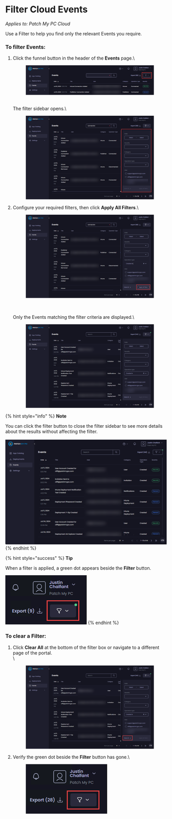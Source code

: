 # Filter Cloud Events

_Applies to: Patch My PC Cloud_

Use a Filter to help you find only the relevant Events you require.

### To filter Events:

1.  Click the funnel button in the header of the **Events** page.\


    <figure><img src="../../_images/gitbook/image%20%281766%29.png" alt="Clicking the funnel button"><figcaption></figcaption></figure>

    \
    The filter sidebar opens.\


    <figure><img src="../../_images/gitbook/image%20%281767%29.png" alt="Filter sidebar opens"><figcaption></figcaption></figure>


2.  Configure your required filters, then click **Apply All Filters**.\


    <figure><img src="../../_images/gitbook/image%20%281768%29.png" alt="Clicking “Apply All Filters”"><figcaption></figcaption></figure>

    \
    \
    Only the Events matching the filter criteria are displayed.\


    <figure><img src="../../_images/gitbook/image%20%281769%29.png" alt="Only events matching the filtered criteria are shown"><figcaption></figcaption></figure>

{% hint style="info" %}
**Note**

You can click the filter button to close the filter sidebar to see more details about the results without affecting the filter.\
\
![Closing the filter sidebar](<../../_images/gitbook/image%20%281770).png>)
{% endhint %}

{% hint style="success" %}
**Tip**

When a filter is applied, a green dot appears beside the **Filter** button.

![](<../../_images/gitbook/image%20%281498).png>)
{% endhint %}

### To clear a Filter:

1.  Click **Clear All** at the bottom of the filter box or navigate to a different page of the portal.\
    \


    <figure><img src="../../_images/gitbook/image%20%281771%29.png" alt="Using “Clear All” to remove a filter"><figcaption></figcaption></figure>
2.  Verify the green dot beside the **Filter** button has gone.\


    <figure><img src="../../_images/gitbook/image%20%281500%29.png" alt="Verifying the green dot has gone"><figcaption></figcaption></figure>
